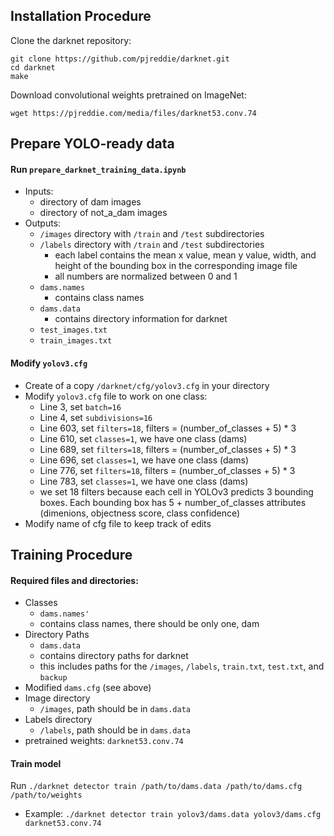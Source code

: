 
## Installation Procedure

Clone the darknet repository:

```
git clone https://github.com/pjreddie/darknet.git
cd darknet
make
```

Download convolutional weights pretrained on ImageNet:

```
wget https://pjreddie.com/media/files/darknet53.conv.74
```

## Prepare YOLO-ready data

#### Run `prepare_darknet_training_data.ipynb`
+ Inputs:
    + directory of dam images
    + directory of not_a_dam images
+ Outputs:
    + `/images` directory with `/train` and `/test` subdirectories
    + `/labels` directory with `/train` and `/test` subdirectories
        + each label contains the mean x value, mean y value, width, and height of the bounding box in the corresponding image file
        + all numbers are normalized between 0 and 1
    + `dams.names`
        + contains class names
    + `dams.data`
        + contains directory information for darknet
    + `test_images.txt`
    + `train_images.txt`
        
#### Modify `yolov3.cfg`

+ Create of a copy `/darknet/cfg/yolov3.cfg` in your directory
+ Modify `yolov3.cfg` file to work on one class:
    + Line 3, set `batch=16`
    + Line 4, set `subdivisions=16`
    + Line 603, set `filters=18`, filters = (number_of_classes + 5) * 3 
    + Line 610, set `classes=1`, we have one class (dams)
    + Line 689, set `filters=18`, filters = (number_of_classes + 5) * 3 
    + Line 696, set `classes=1`, we have one class (dams)
    + Line 776, set `filters=18`, filters = (number_of_classes + 5) * 3 
    + Line 783, set `classes=1`, we have one class (dams)
    + we set 18 filters because each cell in YOLOv3 predicts 3 bounding boxes. Each bounding box has 5 + number_of_classes attributes (dimenions, objectness score, class confidence)
+ Modify name of cfg file to keep track of edits
        
## Training Procedure

#### Required files and directories:
+ Classes
   + `dams.names'`
   + contains class names, there should be only one, dam
+ Directory Paths
   + `dams.data`
   + contains directory paths for darknet
   + this includes paths for the `/images`, `/labels`, `train.txt`, `test.txt`, and `backup`
+ Modified `dams.cfg` (see above)
+ Image directory
   + `/images`, path should be in `dams.data`
+ Labels directory
   + `/labels`, path should be in `dams.data`
+ pretrained weights: `darknet53.conv.74`

#### Train model

Run `./darknet detector train /path/to/dams.data /path/to/dams.cfg /path/to/weights`
+ Example: `./darknet detector train yolov3/dams.data yolov3/dams.cfg darknet53.conv.74`
